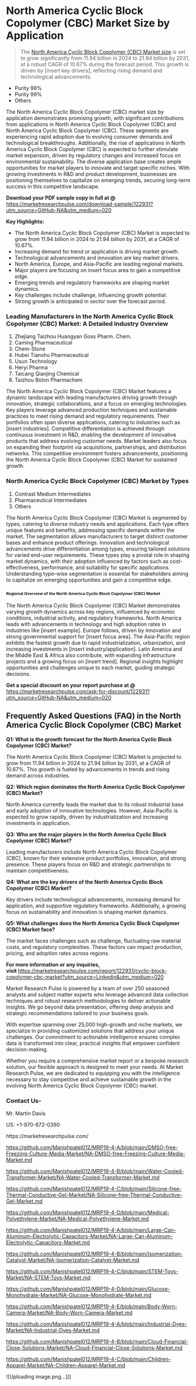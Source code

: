 <h1>North America Cyclic Block Copolymer (CBC) Market&nbsp;Size by Application</h1><blockquote><p>The <a href="https://marketresearchpulse.com/download-sample/122931?utm_source=GitHub-NA&amp;utm_medium=020">North America Cyclic Block Copolymer (CBC) Market size</a> is set to grow significantly from 11.94 billion in 2024 to 21.94 billion by 2031, at a robust CAGR of 10.67% during the forecast period. This growth is driven by [insert key drivers], reflecting rising demand and technological advancements.</p></blockquote><ul><li>Purity 98%<li> Purity 99%<li> Others</li></ul><p>The North America Cyclic Block Copolymer (CBC) market size by application demonstrates promising growth, with significant contributions from applications in North America Cyclic Block Copolymer (CBC) and North America Cyclic Block Copolymer (CBC). These segments are experiencing rapid adoption due to evolving consumer demands and technological breakthroughs. Additionally, the rise of applications in North America Cyclic Block Copolymer (CBC) is expected to further stimulate market expansion, driven by regulatory changes and increased focus on environmental sustainability. The diverse application base creates ample opportunities for market players to innovate and target specific niches. With growing investments in R&D and product development, businesses are positioning themselves to capitalize on emerging trends, securing long-term success in this competitive landscape.</p><p><strong>Download your PDF sample copy in full at @ </strong><a href="https://marketresearchpulse.com/download-sample/122931?utm_source=GitHub-NA&amp;utm_medium=020">https://marketresearchpulse.com/download-sample/122931?utm_source=GitHub-NA&amp;utm_medium=020</a></p><p><strong>Key Highlights: </strong></p><ul><li>The North America Cyclic Block Copolymer (CBC) Market is expected to grow from 11.94 billion in 2024 to 21.94 billion by 2031, at a CAGR of 10.67%.</li><li>Increasing demand for trend or application is driving market growth.</li><li>Technological advancements and innovation are key market drivers.</li><li>North America, Europe, and Asia-Pacific are leading regional markets.</li><li>Major players are focusing on insert focus area to gain a competitive edge.</li><li>Emerging trends and regulatory frameworks are shaping market dynamics.</li><li>Key challenges include challenge, influencing growth potential.</li><li>Strong growth is anticipated in sector over the forecast period.</li></ul><h3>Leading Manufacturers in the North America Cyclic Block Copolymer (CBC) Market: A Detailed Industry Overview</h3><ol><li>Zhejiang Taizhou Huangyan Goss Pharm. Chem.</li><li>Caming Pharmaceutical</li><li>Chem-Stone</li><li>Hubei Tianshu Pharmaceutical</li><li>Usun Technology</li><li>Heryi Pharma</li><li>Taicang Qianjing Chemical</li><li>Taizhou Bolon Pharmachem</li></ol><div class="flex max-w-full flex-col flex-grow"><div class="min-h-8 text-message flex w-full flex-col items-end gap-2 whitespace-normal break-words [.text-message+&amp;]:mt-5" dir="auto" data-message-author-role="assistant" data-message-id="fd8432e4-4910-450d-b182-61b7bfb0a01f" data-message-model-slug="gpt-4o"><div class="flex w-full flex-col gap-1 empty:hidden first:pt-[3px]"><div class="markdown prose w-full break-words dark:prose-invert light"><p>The North America Cyclic Block Copolymer (CBC) Market features a dynamic landscape with leading manufacturers driving growth through innovation, strategic collaborations, and a focus on emerging technologies. Key players leverage advanced production techniques and sustainable practices to meet rising demand and regulatory requirements. Their portfolios often span diverse applications, catering to industries such as [insert industries]. Competitive differentiation is achieved through continuous investment in R&amp;D, enabling the development of innovative products that address evolving customer needs. Market leaders also focus on expanding their footprint via acquisitions, partnerships, and distribution networks. This competitive environment fosters advancements, positioning the North America Cyclic Block Copolymer (CBC) Market for sustained growth.</p></div></div></div></div><h3>North America Cyclic Block Copolymer (CBC) Market by Types</h3><ol><li>Contrast Medium Intermediates<li> Pharmaceutical Intermediates<li> Others</li></ol><div class="flex max-w-full flex-col flex-grow"><div class="min-h-8 text-message flex w-full flex-col items-end gap-2 whitespace-normal break-words [.text-message+&amp;]:mt-5" dir="auto" data-message-author-role="assistant" data-message-id="084470be-0bb7-4664-bddf-5156b4f41249" data-message-model-slug="gpt-4o-mini"><div class="flex w-full flex-col gap-1 empty:hidden first:pt-[3px]"><div class="markdown prose w-full break-words dark:prose-invert light"><p>The North America Cyclic Block Copolymer (CBC) Market is segmented by types, catering to diverse industry needs and applications. Each type offers unique features and benefits, addressing specific demands within the market. The segmentation allows manufacturers to target distinct customer bases and enhance product offerings. Innovation and technological advancements drive differentiation among types, ensuring tailored solutions for varied end-user requirements. These types play a pivotal role in shaping market dynamics, with their adoption influenced by factors such as cost-effectiveness, performance, and suitability for specific applications. Understanding type-wise segmentation is essential for stakeholders aiming to capitalize on emerging opportunities and gain a competitive edge.</p></div></div></div></div><h3><span style="font-size: 11px;">Regional Overview of the North America Cyclic Block Copolymer (CBC) Market</span></h3><div class="flex max-w-full flex-col flex-grow"><div class="min-h-8 text-message flex w-full flex-col items-end gap-2 whitespace-normal break-words [.text-message+&amp;]:mt-5" dir="auto" data-message-author-role="assistant" data-message-id="e9038762-ce64-4e30-91c9-9bd413514231" data-message-model-slug="gpt-4o-mini"><div class="flex w-full flex-col gap-1 empty:hidden first:pt-[3px]"><div class="markdown prose w-full break-words dark:prose-invert light"><p>The North America Cyclic Block Copolymer (CBC) Market demonstrates varying growth dynamics across key regions, influenced by economic conditions, industrial activity, and regulatory frameworks. North America leads with advancements in technology and high adoption rates in industries like [insert example]. Europe follows, driven by innovation and strong governmental support for [insert focus area]. The Asia-Pacific region exhibits the fastest growth due to rapid industrialization, urbanization, and increasing investments in [insert industry/application]. Latin America and the Middle East &amp; Africa also contribute, with expanding infrastructure projects and a growing focus on [insert trend]. Regional insights highlight opportunities and challenges unique to each market, guiding strategic decisions.</p></div></div></div></div><p><strong>Get a special discount on your report purchase at @ </strong><a href="https://marketresearchpulse.com/ask-for-discount/122931?utm_source=GitHub-NA&amp;utm_medium=020">https://marketresearchpulse.com/ask-for-discount/122931?utm_source=GitHub-NA&amp;utm_medium=020</a></p><h2>Frequently Asked Questions (FAQ) in the North America Cyclic Block Copolymer (CBC) Market</h2><p><strong>Q1: What is the growth forecast for the North America Cyclic Block Copolymer (CBC) Market?</strong></p><p>The North America Cyclic Block Copolymer (CBC) Market is projected to grow from 11.94 billion in 2024 to 21.94 billion by 2031, at a CAGR of 10.67%. This growth is fueled by advancements in trends and rising demand across industries.</p><p><strong>Q2: Which region dominates the North America Cyclic Block Copolymer (CBC) Market?</strong></p><p>North America currently leads the market due to its robust industrial base and early adoption of innovative technologies. However, Asia-Pacific is expected to grow rapidly, driven by industrialization and increasing investments in application.</p><p><strong>Q3: Who are the major players in the North America Cyclic Block Copolymer (CBC) Market?</strong></p><p>Leading manufacturers include North America Cyclic Block Copolymer (CBC), known for their extensive product portfolios, innovation, and strong presence. These players focus on R&amp;D and strategic partnerships to maintain competitiveness.</p><p><strong>Q4: What are the key drivers of the North America Cyclic Block Copolymer (CBC) Market?</strong></p><p>Key drivers include technological advancements, increasing demand for application, and supportive regulatory frameworks. Additionally, a growing focus on sustainability and innovation is shaping market dynamics.</p><p><strong>Q5: What challenges does the North America Cyclic Block Copolymer (CBC) Market face?</strong></p><p>The market faces challenges such as challenge, fluctuating raw material costs, and regulatory complexities. These factors can impact production, pricing, and adoption rates across regions.</p><p><strong>For more information or any inquiries, visit&nbsp;</strong><a href="https://marketresearchpulse.com/report/122931/cyclic-block-copolymer-cbc-market?utm_source=Linkedin&utm_medium=020">https://marketresearchpulse.com/report/122931/cyclic-block-copolymer-cbc-market?utm_source=Linkedin&utm_medium=020</a></p><p>Market Research Pulse is powered by a team of over 250 seasoned analysts and subject matter experts who leverage advanced data collection techniques and robust research methodologies to deliver actionable insights. We go beyond data presentation, offering deep analysis and strategic recommendations tailored to your business goals.</p><p>With expertise spanning over 25,000 high-growth and niche markets, we specialize in providing customized solutions that address your unique challenges. Our commitment to actionable intelligence ensures complex data is transformed into clear, practical insights that empower confident decision-making.</p><p>Whether you require a comprehensive market report or a bespoke research solution, our flexible approach is designed to meet your needs. At Market Research Pulse, we are dedicated to equipping you with the intelligence necessary to stay competitive and achieve sustainable growth in the evolving North America Cyclic Block Copolymer (CBC) market.</p><h3><strong>Contact Us-</strong></h3><p>Mr. Martin Davis</p><p>US: +1-970-672-0390</p><p>https://marketresearchpulse.com/</p><p><a href="https://github.com/Manishpatel012/MRP19-4-A/blob/main/DMSO-free-Freezing-Culture-Media-Market/NA-DMSO-free-Freezing-Culture-Media-Market.md">https://github.com/Manishpatel012/MRP19-4-A/blob/main/DMSO-free-Freezing-Culture-Media-Market/NA-DMSO-free-Freezing-Culture-Media-Market.md</a></p><p><a href="https://github.com/Manishpatel012/MRP19-4-B/blob/main/Water-Cooled-Transformer-Market/NA-Water-Cooled-Transformer-Market.md">https://github.com/Manishpatel012/MRP19-4-B/blob/main/Water-Cooled-Transformer-Market/NA-Water-Cooled-Transformer-Market.md</a></p><p><a href="https://github.com/Manishpatel012/MRP19-4-C/blob/main/Silicone-free-Thermal-Conductive-Gel-Market/NA-Silicone-free-Thermal-Conductive-Gel-Market.md">https://github.com/Manishpatel012/MRP19-4-C/blob/main/Silicone-free-Thermal-Conductive-Gel-Market/NA-Silicone-free-Thermal-Conductive-Gel-Market.md</a></p><p><a href="https://github.com/Manishpatel012/MRP19-4-D/blob/main/Medical-Polyethylene-Market/NA-Medical-Polyethylene-Market.md">https://github.com/Manishpatel012/MRP19-4-D/blob/main/Medical-Polyethylene-Market/NA-Medical-Polyethylene-Market.md</a></p><p><a href="https://github.com/Manishpatel012/MRP19-4-A/blob/main/Large-Can-Aluminum-Electrolytic-Capacitors-Market/NA-Large-Can-Aluminum-Electrolytic-Capacitors-Market.md">https://github.com/Manishpatel012/MRP19-4-A/blob/main/Large-Can-Aluminum-Electrolytic-Capacitors-Market/NA-Large-Can-Aluminum-Electrolytic-Capacitors-Market.md</a></p><p><a href="https://github.com/Manishpatel012/MRP19-4-B/blob/main/Isomerization-Catalyst-Market/NA-Isomerization-Catalyst-Market.md">https://github.com/Manishpatel012/MRP19-4-B/blob/main/Isomerization-Catalyst-Market/NA-Isomerization-Catalyst-Market.md</a></p><p><a href="https://github.com/Manishpatel012/MRP19-4-C/blob/main/STEM-Toys-Market/NA-STEM-Toys-Market.md">https://github.com/Manishpatel012/MRP19-4-C/blob/main/STEM-Toys-Market/NA-STEM-Toys-Market.md</a></p><p><a href="https://github.com/Manishpatel012/MRP19-4-D/blob/main/Glucose-Monohydrate-Market/NA-Glucose-Monohydrate-Market.md">https://github.com/Manishpatel012/MRP19-4-D/blob/main/Glucose-Monohydrate-Market/NA-Glucose-Monohydrate-Market.md</a></p><p><a href="https://github.com/Manishpatel012/MRP19-4-E/blob/main/Body-Worn-Camera-Market/NA-Body-Worn-Camera-Market.md">https://github.com/Manishpatel012/MRP19-4-E/blob/main/Body-Worn-Camera-Market/NA-Body-Worn-Camera-Market.md</a></p><p><a href="https://github.com/Manishpatel012/MRP19-4-A/blob/main/Industrial-Dyes-Market/NA-Industrial-Dyes-Market.md">https://github.com/Manishpatel012/MRP19-4-A/blob/main/Industrial-Dyes-Market/NA-Industrial-Dyes-Market.md</a></p><p><a href="https://github.com/Manishpatel012/MRP19-4-B/blob/main/Cloud-Financial-Close-Solutions-Market/NA-Cloud-Financial-Close-Solutions-Market.md">https://github.com/Manishpatel012/MRP19-4-B/blob/main/Cloud-Financial-Close-Solutions-Market/NA-Cloud-Financial-Close-Solutions-Market.md</a></p><p><a href="https://github.com/Manishpatel012/MRP19-4-C/blob/main/Children-Apparel-Market/NA-Children-Apparel-Market.md">https://github.com/Manishpatel012/MRP19-4-C/blob/main/Children-Apparel-Market/NA-Children-Apparel-Market.md</a></p>
![Uploading image.png…]()
